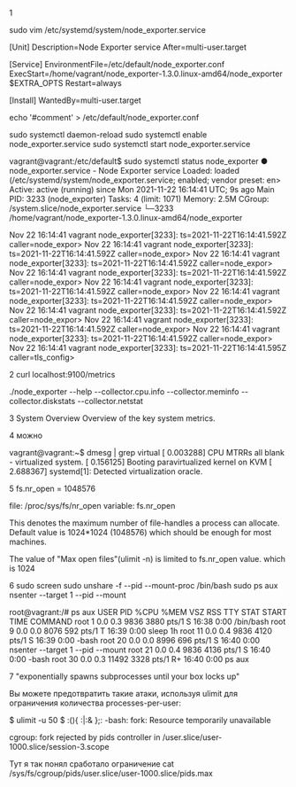 1

sudo vim /etc/systemd/system/node_exporter.service

[Unit]
Description=Node Exporter service
After=multi-user.target

[Service]
EnvironmentFile=/etc/default/node_exporter.conf
ExecStart=/home/vagrant/node_exporter-1.3.0.linux-amd64/node_exporter $EXTRA_OPTS
Restart=always

[Install]
WantedBy=multi-user.target

echo '#comment' > /etc/default/node_exporter.conf

sudo systemctl daemon-reload
sudo systemctl enable node_exporter.service
sudo systemctl start node_exporter.service

vagrant@vagrant:/etc/default$ sudo systemctl status node_exporter
● node_exporter.service - Node Exporter service
     Loaded: loaded (/etc/systemd/system/node_exporter.service; enabled; vendor preset: en>
     Active: active (running) since Mon 2021-11-22 16:14:41 UTC; 9s ago
   Main PID: 3233 (node_exporter)
      Tasks: 4 (limit: 1071)
     Memory: 2.5M
     CGroup: /system.slice/node_exporter.service
             └─3233 /home/vagrant/node_exporter-1.3.0.linux-amd64/node_exporter

Nov 22 16:14:41 vagrant node_exporter[3233]: ts=2021-11-22T16:14:41.592Z caller=node_expor>
Nov 22 16:14:41 vagrant node_exporter[3233]: ts=2021-11-22T16:14:41.592Z caller=node_expor>
Nov 22 16:14:41 vagrant node_exporter[3233]: ts=2021-11-22T16:14:41.592Z caller=node_expor>
Nov 22 16:14:41 vagrant node_exporter[3233]: ts=2021-11-22T16:14:41.592Z caller=node_expor>
Nov 22 16:14:41 vagrant node_exporter[3233]: ts=2021-11-22T16:14:41.592Z caller=node_expor>
Nov 22 16:14:41 vagrant node_exporter[3233]: ts=2021-11-22T16:14:41.592Z caller=node_expor>
Nov 22 16:14:41 vagrant node_exporter[3233]: ts=2021-11-22T16:14:41.592Z caller=node_expor>
Nov 22 16:14:41 vagrant node_exporter[3233]: ts=2021-11-22T16:14:41.592Z caller=node_expor>
Nov 22 16:14:41 vagrant node_exporter[3233]: ts=2021-11-22T16:14:41.592Z caller=node_expor>
Nov 22 16:14:41 vagrant node_exporter[3233]: ts=2021-11-22T16:14:41.595Z caller=tls_config>

2
curl localhost:9100/metrics

./node_exporter --help
--collector.cpu.info
--collector.meminfo
--collector.diskstats
--collector.netstat

3
System Overview
Overview of the key system metrics.

4
можно

vagrant@vagrant:~$ dmesg | grep virtual
[    0.003288] CPU MTRRs all blank - virtualized system.
[    0.156125] Booting paravirtualized kernel on KVM
[    2.688367] systemd[1]: Detected virtualization oracle.

5
fs.nr_open = 1048576

file: /proc/sys/fs/nr_open 
variable: fs.nr_open

This denotes the maximum number of file-handles a process can allocate. Default value is 1024*1024 (1048576) which should be enough for most machines. 

The value of "Max open files"(ulimit -n) is limited to fs.nr_open value.
which is 1024

6
sudo screen
sudo unshare -f --pid --mount-proc /bin/bash
sudo ps aux
nsenter --target 1 --pid --mount

root@vagrant:/# ps aux
USER         PID %CPU %MEM    VSZ   RSS TTY      STAT START   TIME COMMAND
root           1  0.0  0.3   9836  3880 pts/1    S    16:38   0:00 /bin/bash
root           9  0.0  0.0   8076   592 pts/1    T    16:39   0:00 sleep 1h
root          11  0.0  0.4   9836  4120 pts/1    S    16:39   0:00 -bash
root          20  0.0  0.0   8996   696 pts/1    S    16:40   0:00 nsenter --target 1 --pid --mount
root          21  0.0  0.4   9836  4136 pts/1    S    16:40   0:00 -bash
root          30  0.0  0.3  11492  3328 pts/1    R+   16:40   0:00 ps aux

7
"exponentially spawns subprocesses until your box locks up"

Вы можете предотвратить такие атаки, используя ulimit для ограничения количества processes-per-user:

$ ulimit -u 50
$ :(){ :|:& };:
-bash: fork: Resource temporarily unavailable

cgroup: fork rejected by pids controller in /user.slice/user-1000.slice/session-3.scope

Тут я так понял сработало ограничение
cat /sys/fs/cgroup/pids/user.slice/user-1000.slice/pids.max
